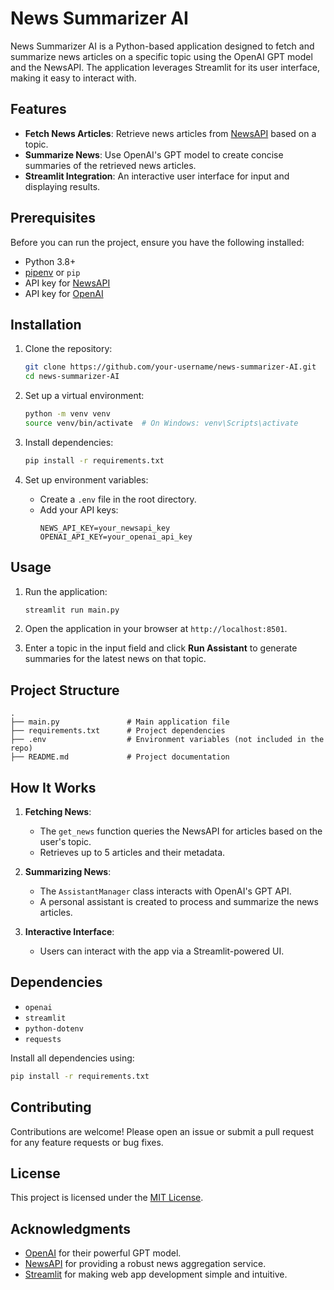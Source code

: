 # News Summarizer AI

News Summarizer AI is a Python-based application designed to fetch and summarize news articles on a specific topic using the OpenAI GPT model and the NewsAPI. The application leverages Streamlit for its user interface, making it easy to interact with.

## Features

- **Fetch News Articles**: Retrieve news articles from [NewsAPI](https://newsapi.org/) based on a topic.
- **Summarize News**: Use OpenAI's GPT model to create concise summaries of the retrieved news articles.
- **Streamlit Integration**: An interactive user interface for input and displaying results.

## Prerequisites

Before you can run the project, ensure you have the following installed:

- Python 3.8+
- [pipenv](https://pipenv.pypa.io/en/latest/) or `pip`
- API key for [NewsAPI](https://newsapi.org/)
- API key for [OpenAI](https://platform.openai.com/)

## Installation

1. Clone the repository:
   ```bash
   git clone https://github.com/your-username/news-summarizer-AI.git
   cd news-summarizer-AI
   ```

2. Set up a virtual environment:
   ```bash
   python -m venv venv
   source venv/bin/activate  # On Windows: venv\Scripts\activate
   ```

3. Install dependencies:
   ```bash
   pip install -r requirements.txt
   ```

4. Set up environment variables:
   - Create a `.env` file in the root directory.
   - Add your API keys:
     ```plaintext
     NEWS_API_KEY=your_newsapi_key
     OPENAI_API_KEY=your_openai_api_key
     ```

## Usage

1. Run the application:
   ```bash
   streamlit run main.py
   ```

2. Open the application in your browser at `http://localhost:8501`.

3. Enter a topic in the input field and click **Run Assistant** to generate summaries for the latest news on that topic.

## Project Structure

```plaintext
.
├── main.py               # Main application file
├── requirements.txt      # Project dependencies
├── .env                  # Environment variables (not included in the repo)
├── README.md             # Project documentation
```

## How It Works

1. **Fetching News**:
   - The `get_news` function queries the NewsAPI for articles based on the user's topic.
   - Retrieves up to 5 articles and their metadata.

2. **Summarizing News**:
   - The `AssistantManager` class interacts with OpenAI's GPT API.
   - A personal assistant is created to process and summarize the news articles.

3. **Interactive Interface**:
   - Users can interact with the app via a Streamlit-powered UI.

## Dependencies

- `openai`
- `streamlit`
- `python-dotenv`
- `requests`

Install all dependencies using:
```bash
pip install -r requirements.txt
```

## Contributing

Contributions are welcome! Please open an issue or submit a pull request for any feature requests or bug fixes.

## License

This project is licensed under the [MIT License](LICENSE).

## Acknowledgments

- [OpenAI](https://openai.com/) for their powerful GPT model.
- [NewsAPI](https://newsapi.org/) for providing a robust news aggregation service.
- [Streamlit](https://streamlit.io/) for making web app development simple and intuitive.
